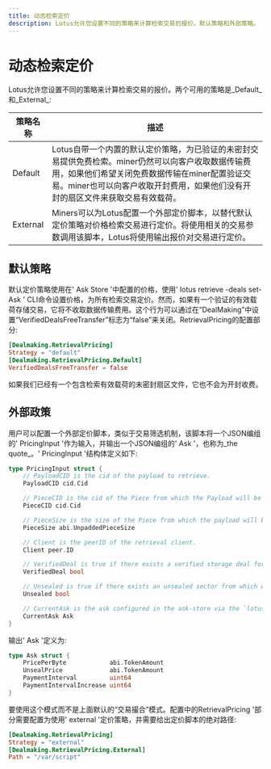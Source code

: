 ```yaml
---
title: 动态检索定价
description: Lotus允许您设置不同的策略来计算检索交易的报价。默认策略和外部策略。
---
```


# 动态检索定价

Lotus允许您设置不同的策略来计算检索交易的报价。两个可用的策略是_Default_和_External_:

|策略名称|描述|
| --- | --- |
| Default |Lotus自带一个内置的默认定价策略，为已验证的未密封交易提供免费检索。miner仍然可以向客户收取数据传输费用，如果他们希望关闭免费数据传输在miner配置验证交易。miner也可以向客户收取开封费用，如果他们没有开封的扇区文件来获取交易有效载荷。|
| External | Miners可以为Lotus配置一个外部定价脚本，以替代默认定价策略对价格检索交易进行定价。将使用相关的交易参数调用该脚本，Lotus将使用输出报价对交易进行定价。|

## 默认策略

默认定价策略使用在' Ask Store '中配置的价格，使用' lotus retrieve -deals set- Ask ' CLI命令设置价格，为所有检索交易定价。然而，如果有一个验证的有效载荷存储交易，它将不收取数据传输费用。这个行为可以通过在“DealMaking”中设置“VerifiedDealsFreeTransfer”标志为“false”来关闭。RetrievalPricing的配置部分:

```toml
[Dealmaking.RetrievalPricing]
Strategy = "default"
[Dealmaking.RetrievalPricing.Default]
VerifiedDealsFreeTransfer = false
```

如果我们已经有一个包含检索有效载荷的未密封扇区文件，它也不会为开封收费。

## 外部政策

用户可以配置一个外部定价脚本，类似于交易筛选机制，该脚本将一个JSON编组的' PricingInput '作为输入，并输出一个JSON编组的' Ask '，也称为_the quote_。' PricingInput '结构体定义如下:

```go
type PricingInput struct {
    // PayloadCID is the cid of the payload to retrieve.
    PayloadCID cid.Cid

    // PieceCID is the cid of the Piece from which the Payload will be retrieved.
    PieceCID cid.Cid

    // PieceSize is the size of the Piece from which the payload will be retrieved.
    PieceSize abi.UnpaddedPieceSize

    // Client is the peerID of the retrieval client.
    Client peer.ID

    // VerifiedDeal is true if there exists a verified storage deal for the PayloadCID.
    VerifiedDeal bool

    // Unsealed is true if there exists an unsealed sector from which we can retrieve the given payload.
    Unsealed bool

    // CurrentAsk is the ask configured in the ask-store via the `lotus retrieval-deals set-ask` CLI command.
    CurrentAsk Ask
}
```

输出' Ask '定义为:

```go
type Ask struct {
    PricePerByte            abi.TokenAmount
    UnsealPrice             abi.TokenAmount
    PaymentInterval         uint64
    PaymentIntervalIncrease uint64
}
```

要使用这个模式而不是上面默认的“交易撮合”模式。配置中的RetrievalPricing '部分需要配置为使用' external '定价策略，并需要给出定价脚本的绝对路径:

```toml
[Dealmaking.RetrievalPricing]
Strategy = "external"
[Dealmaking.RetrievalPricing.External]
Path = "/var/script"
```


